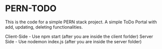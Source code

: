 # PERN-TODO
This is the code for a simple PERN stack project. A simple ToDo Portal with add, updating, deleting functionalities.

Client-Side - Use npm start (after you are inside the client forlder)
Server Side - Use nodemon index.js (after you are inside the server folder)
